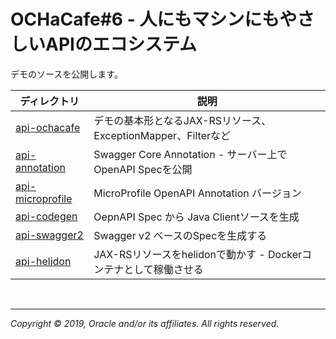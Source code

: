 # OCHaCafe#6 - 人にもマシンにもやさしいAPIのエコシステム

デモのソースを公開します。

|ディレクトリ|説明|
|--|--|
|[api-ochacafe](api-ochacafe) | デモの基本形となるJAX-RSリソース、ExceptionMapper、Filterなど |
|[api-annotation](api-annotation) | Swagger Core Annotation - サーバー上でOpenAPI Specを公開 |
|[api-microprofile](api-microprofile) | MicroProfile OpenAPI Annotation バージョン |
|[api-codegen](api-codegen) | OepnAPI Spec から Java Clientソースを生成 |
|[api-swagger2](api-swagger2) | Swagger v2 ベースのSpecを生成する |
|[api-helidon](api-helidon) | JAX-RSリソースをhelidonで動かす - Dockerコンテナとして稼働させる |
  
<br/>

---
*Copyright © 2019, Oracle and/or its affiliates. All rights reserved.*  
